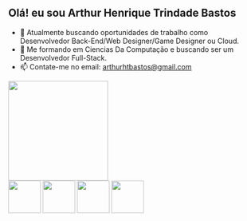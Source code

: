 ## Olá! eu sou Arthur Henrique Trindade Bastos

- 🔭 Atualmente buscando oportunidades de trabalho como Desenvolvedor Back-End/Web Designer/Game Designer ou Cloud.
- 🌱 Me formando em Ciencias Da Computação e buscando ser um Desenvolvedor Full-Stack.
- 📫 Contate-me no email: arthurhtbastos@gmail.com

<a href="https://github.com/anuraghazra/github-readme-stats">
  <img height=200 align="center" src="https://github-readme-stats.vercel.app/api?username=Kuromyuto&theme=tokyonight&show_icons=true" />
</a>


<div>
<img height=65 width=65 src="https://cdn.jsdelivr.net/gh/devicons/devicon@latest/icons/html5/html5-original.svg" />
<img height=65 width=65 src="https://cdn.jsdelivr.net/gh/devicons/devicon@latest/icons/css3/css3-original.svg" />
<img height=65 width=65 src="https://cdn.jsdelivr.net/gh/devicons/devicon@latest/icons/azure/azure-original.svg" />
<img height=65 width=65 src="https://cdn.jsdelivr.net/gh/devicons/devicon@latest/icons/javascript/javascript-original.svg" />         
</div>                    
